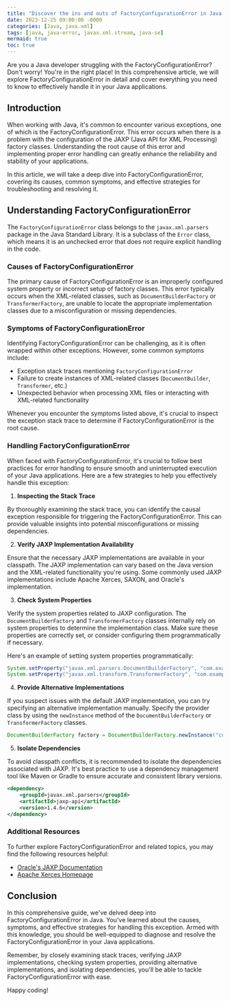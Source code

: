 ```yaml
---
title: "Discover the ins and outs of FactoryConfigurationError in Java and learn how to effectively handle this exception"
date: 2023-12-25 09:00:00 -0000
categories: [Java, java.xml]
tags: [java, java-error, javax.xml.stream, java-se]
mermaid: true
toc: true
---
```



Are you a Java developer struggling with the FactoryConfigurationError? Don't worry! You're in the right place! In this comprehensive article, we will explore FactoryConfigurationError in detail and cover everything you need to know to effectively handle it in your Java applications.

## Introduction

When working with Java, it's common to encounter various exceptions, one of which is the FactoryConfigurationError. This error occurs when there is a problem with the configuration of the JAXP (Java API for XML Processing) factory classes. Understanding the root cause of this error and implementing proper error handling can greatly enhance the reliability and stability of your applications.

In this article, we will take a deep dive into FactoryConfigurationError, covering its causes, common symptoms, and effective strategies for troubleshooting and resolving it.

## Understanding FactoryConfigurationError

The `FactoryConfigurationError` class belongs to the `javax.xml.parsers` package in the Java Standard Library. It is a subclass of the `Error` class, which means it is an unchecked error that does not require explicit handling in the code. 

### Causes of FactoryConfigurationError

The primary cause of FactoryConfigurationError is an improperly configured system property or incorrect setup of factory classes. This error typically occurs when the XML-related classes, such as `DocumentBuilderFactory` or `TransformerFactory`, are unable to locate the appropriate implementation classes due to a misconfiguration or missing dependencies.

### Symptoms of FactoryConfigurationError

Identifying FactoryConfigurationError can be challenging, as it is often wrapped within other exceptions. However, some common symptoms include:

- Exception stack traces mentioning `FactoryConfigurationError`
- Failure to create instances of XML-related classes (`DocumentBuilder`, `Transformer`, etc.)
- Unexpected behavior when processing XML files or interacting with XML-related functionality

Whenever you encounter the symptoms listed above, it's crucial to inspect the exception stack trace to determine if FactoryConfigurationError is the root cause.

### Handling FactoryConfigurationError

When faced with FactoryConfigurationError, it's crucial to follow best practices for error handling to ensure smooth and uninterrupted execution of your Java applications. Here are a few strategies to help you effectively handle this exception:

1. **Inspecting the Stack Trace**

By thoroughly examining the stack trace, you can identify the causal exception responsible for triggering the FactoryConfigurationError. This can provide valuable insights into potential misconfigurations or missing dependencies.

2. **Verify JAXP Implementation Availability**

Ensure that the necessary JAXP implementations are available in your classpath. The JAXP implementation can vary based on the Java version and the XML-related functionality you're using. Some commonly used JAXP implementations include Apache Xerces, SAXON, and Oracle's implementation.

3. **Check System Properties**

Verify the system properties related to JAXP configuration. The `DocumentBuilderFactory` and `TransformerFactory` classes internally rely on system properties to determine the implementation class. Make sure these properties are correctly set, or consider configuring them programmatically if necessary.

Here's an example of setting system properties programmatically:

```java
System.setProperty("javax.xml.parsers.DocumentBuilderFactory", "com.example.CustomDocumentBuilderFactory");
System.setProperty("javax.xml.transform.TransformerFactory", "com.example.CustomTransformerFactory");
```

4. **Provide Alternative Implementations**

If you suspect issues with the default JAXP implementation, you can try specifying an alternative implementation manually. Specify the provider class by using the `newInstance` method of the `DocumentBuilderFactory` or `TransformerFactory` classes.

```java
DocumentBuilderFactory factory = DocumentBuilderFactory.newInstance("com.example.CustomDocumentBuilderFactory", this.getClass().getClassLoader());
```

5. **Isolate Dependencies**

To avoid classpath conflicts, it is recommended to isolate the dependencies associated with JAXP. It's best practice to use a dependency management tool like Maven or Gradle to ensure accurate and consistent library versions.

```xml
<dependency>
    <groupId>javax.xml.parsers</groupId>
    <artifactId>jaxp-api</artifactId>
    <version>1.4.6</version>
</dependency>
```

### Additional Resources

To further explore FactoryConfigurationError and related topics, you may find the following resources helpful:

- [Oracle's JAXP Documentation](https://docs.oracle.com/javase/tutorial/jaxp/index.html)
- [Apache Xerces Homepage](https://xerces.apache.org/)

## Conclusion

In this comprehensive guide, we've delved deep into FactoryConfigurationError in Java. You've learned about the causes, symptoms, and effective strategies for handling this exception. Armed with this knowledge, you should be well-equipped to diagnose and resolve the FactoryConfigurationError in your Java applications.

Remember, by closely examining stack traces, verifying JAXP implementations, checking system properties, providing alternative implementations, and isolating dependencies, you'll be able to tackle FactoryConfigurationError with ease.

Happy coding!
